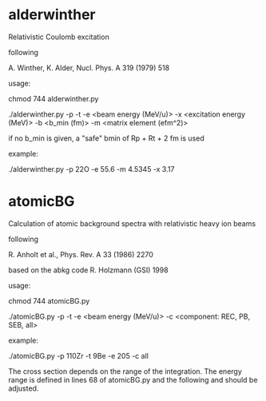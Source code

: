 # alderwinther
Relativistic Coulomb excitation

following

A. Winther, K. Alder, Nucl. Phys. A 319 (1979) 518

usage:

chmod 744 alderwinther.py

./alderwinther.py -p <projectile> -t <target> -e <beam energy (MeV/u)> -x <excitation energy (MeV)> -b <b_min (fm)> -m <matrix element (efm^2)>
  
if no b_min is given, a "safe" bmin of Rp + Rt + 2 fm is used


example:

./alderwinther.py -p 22O -e 55.6 -m 4.5345 -x 3.17


# atomicBG
Calculation of atomic background spectra with relativistic heavy ion beams

following

R. Anholt et al., Phys. Rev. A 33 (1986) 2270

based on the abkg code R. Holzmann (GSI) 1998

usage:

chmod 744 atomicBG.py

./atomicBG.py -p <projectile> -t <target> -e <beam energy (MeV/u)> -c <component: REC, PB, SEB, all>

example:

./atomicBG.py -p 110Zr -t 9Be -e 205 -c all

The cross section depends on the range of the integration. The energy range is defined in lines 68 of atomicBG.py and the following and should be adjusted.
